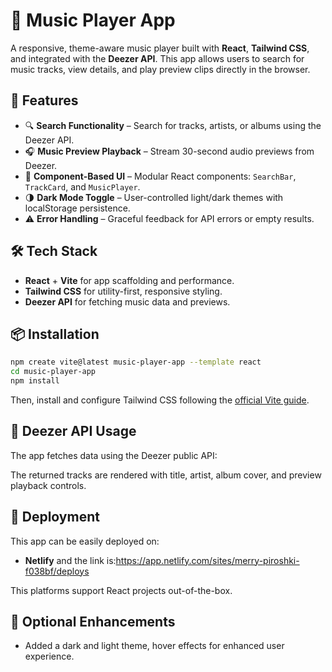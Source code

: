 

# 🎵 Music Player App

A responsive, theme-aware music player built with **React**, **Tailwind CSS**, and integrated with the **Deezer API**. This app allows users to search for music tracks, view details, and play preview clips directly in the browser.

## 🚀 Features

- 🔍 **Search Functionality** – Search for tracks, artists, or albums using the Deezer API.
- 🎧 **Music Preview Playback** – Stream 30-second audio previews from Deezer.
- 🧱 **Component-Based UI** – Modular React components: `SearchBar`, `TrackCard`, and `MusicPlayer`.
- 🌗 **Dark Mode Toggle** – User-controlled light/dark themes with localStorage persistence.
- ⚠️ **Error Handling** – Graceful feedback for API errors or empty results.

## 🛠️ Tech Stack

- **React** + **Vite** for app scaffolding and performance.
- **Tailwind CSS** for utility-first, responsive styling.
- **Deezer API** for fetching music data and previews.

## 📦 Installation

```bash
npm create vite@latest music-player-app --template react
cd music-player-app
npm install
```

Then, install and configure Tailwind CSS following the [official Vite guide](https://tailwindcss.com/docs/guides/vite).

## 🔌 Deezer API Usage

The app fetches data using the Deezer public API:


The returned tracks are rendered with title, artist, album cover, and preview playback controls.

## 📲 Deployment

This app can be easily deployed on:
- **Netlify** and the link is:https://app.netlify.com/sites/merry-piroshki-f038bf/deploys

This platforms support React projects out-of-the-box.

## 🎯 Optional Enhancements

- Added a dark and light theme, hover effects for enhanced user experience.






<!-- # React + Vite

This template provides a minimal setup to get React working in Vite with HMR and some ESLint rules.

Currently, two official plugins are available:

- [@vitejs/plugin-react](https://github.com/vitejs/vite-plugin-react/blob/main/packages/plugin-react/README.md) uses [Babel](https://babeljs.io/) for Fast Refresh
- [@vitejs/plugin-react-swc](https://github.com/vitejs/vite-plugin-react-swc) uses [SWC](https://swc.rs/) for Fast Refresh

## Expanding the ESLint configuration

If you are developing a production application, we recommend using TypeScript and enable type-aware lint rules. Check out the [TS template](https://github.com/vitejs/vite/tree/main/packages/create-vite/template-react-ts) to integrate TypeScript and [`typescript-eslint`](https://typescript-eslint.io) in your project.

Here’s a concise and informative `README.md` for your music player app, based strictly on the provided document:

--- -->